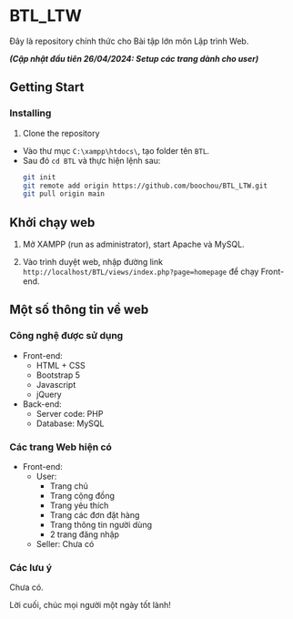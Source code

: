 # BTL_LTW

Đây là repository chính thức cho Bài tập lớn môn Lập trình Web.

**_(Cập nhật đầu tiên 26/04/2024: Setup các trang dành cho user)_**

## Getting Start

### Installing

1. Clone the repository

- Vào thư mục `C:\xampp\htdocs\`, tạo folder tên `BTL`.
- Sau đó `cd BTL` và thực hiện lệnh sau:
  ```sh
  git init
  git remote add origin https://github.com/boochou/BTL_LTW.git
  git pull origin main
  ```

## Khởi chạy web

1. Mở XAMPP (run as administrator), start Apache và MySQL.

2. Vào trình duyệt web, nhập đường link `http://localhost/BTL/views/index.php?page=homepage` để chạy Front-end.

## Một số thông tin về web

### Công nghệ được sử dụng

- Front-end:
  - HTML + CSS
  - Bootstrap 5
  - Javascript
  - jQuery
- Back-end:
  - Server code: PHP
  - Database: MySQL

### Các trang Web hiện có

- Front-end:
  - User:
    - Trang chủ
    - Trang cộng đồng
    - Trang yêu thích
    - Trang các đơn đặt hàng
    - Trang thông tin người dùng
    - 2 trang đăng nhập
  - Seller: Chưa có

### Các lưu ý

Chưa có.

Lời cuối, chúc mọi người một ngày tốt lành!
